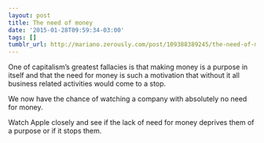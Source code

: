 ```yaml
---
layout: post
title: The need of money
date: '2015-01-28T09:59:34-03:00'
tags: []
tumblr_url: http://mariano.zerously.com/post/109388389245/the-need-of-money
---
```

One of capitalism’s greatest fallacies is that making money is a purpose in itself and that the need for money is such a motivation that without it all business related activities would come to a stop.

We now have the chance of watching a company with absolutely no need for money.

Watch Apple closely and see if the lack of need for money deprives them of a purpose or if it stops them.

